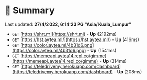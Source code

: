 # 📖 Summary
Last updated: **27/4/2022, 6:14:23 PG "Asia/Kuala_Lumpur"**

- `GET` [https://shrt.ml](https://shrt.ml) - **Up** (2192ms)
- `GET` [https://hst.aytea.ml/](https://hst.aytea.ml/) - **Up** (416ms)
- `GET` [https://color.aytea.ml/4b31d6.png](https://color.aytea.ml/4b31d6.png) - **Up** (1541ms)
- `GET` [https://memeapi.aytea14.repl.co/gimme](https://memeapi.aytea14.repl.co/gimme) - **Up** (314ms)
- `GET` [https://teledrivemy.herokuapp.com/dashboard](https://teledrivemy.herokuapp.com/dashboard) - **Up** (208ms)
